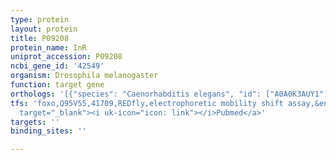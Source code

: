 ```yaml
---
type: protein
layout: protein
title: P09208
protein_name: InR
uniprot_accession: P09208
ncbi_gene_id: '42549'
organism: Drosophila melanogaster
function: target gene
orthologs: '[{"species": "Caenorhabditis elegans", "id": ["A0A0K3AUY1"]}]'
tfs: 'foxo,Q95V55,41709,REDfly,electrophoretic mobility shift assay,&ensp;<a href="https://www.ncbi.nlm.nih.gov/pubmed/?term=18234213%5Buid%5D+OR+20965965%5Buid%5D"
  target="_blank"><i uk-icon="icon: link"></i>Pubmed</a>'
targets: ''
binding_sites: ''

---
```

